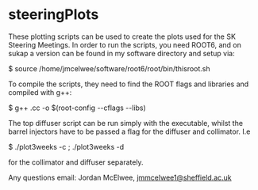 # steeringPlots

These plotting scripts can be used to create the plots used for the SK Steering Meetings. 
In order to run the scripts, you need ROOT6, and on sukap a version can be found in my 
software directory and setup via:

$ source /home/jmcelwee/software/root6/root/bin/thisroot.sh

To compile the scripts, they need to find the ROOT flags and libraries and compiled with 
g++: 

$ g++ <scriptname>.cc -o <filename> $(root-config --cflags --libs)
  
The top diffuser script can be run simply with the executable, whilst the barrel injectors
have to be passed a flag for the diffuser and collimator. I.e

$ ./plot3weeks -c ; ./plot3weeks -d

for the collimator and diffuser separately. 

Any questions email:
Jordan McElwee,
jmmcelwee1@sheffield.ac.uk
